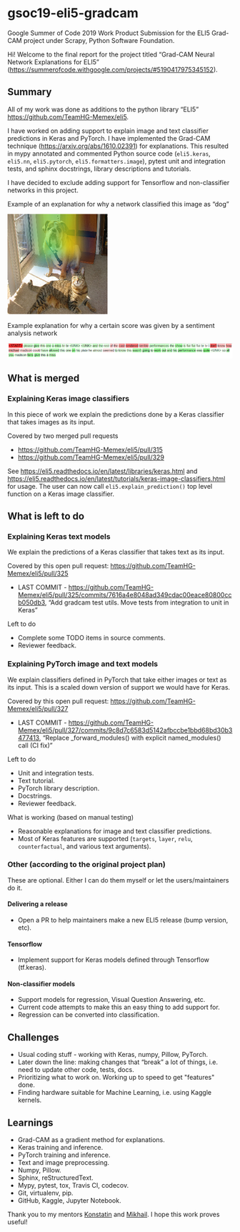 # gsoc19-eli5-gradcam
Google Summer of Code 2019 Work Product Submission for the ELI5 Grad-CAM project under Scrapy, Python Software Foundation.

Hi! Welcome to the final report for the project titled “Grad-CAM Neural Network Explanations for ELI5” (https://summerofcode.withgoogle.com/projects/#5190417975345152).

## Summary

All of my work was done as additions to the python library “ELI5” https://github.com/TeamHG-Memex/eli5. 

I have worked on adding support to explain image and text classifier predictions in Keras and PyTorch. I have implemented the Grad-CAM technique (https://arxiv.org/abs/1610.02391) for explanations. This resulted in mypy annotated and commented Python source code (`eli5.keras`, `eli5.nn`, `eli5.pytorch`, `eli5.formatters.image`), pytest unit and integration tests, and sphinx docstrings, library descriptions and tutorials.

I have decided to exclude adding support for Tensorflow and non-classifier networks in this project.

Example of an explanation for why a network classified this image as “dog”

![gradcam cat dog image heatmap overlay](images/gradcam-catdog.png?raw=true "Predicted class: dog. Explanation for prediction: highlighted area.")

Example explanation for why a certain score was given by a sentiment analysis network

![gradcam text heatmap over tokens](images/gradcam-text.png?raw=true "Predicted sentiment: low. Explanation for prediction: highlighted positive (green) and negative (red) words.")
  
## What is merged

### Explaining Keras image classifiers

In this piece of work we explain the predictions done by a Keras classifier that takes images as its input.

Covered by two merged pull requests
* https://github.com/TeamHG-Memex/eli5/pull/315
* https://github.com/TeamHG-Memex/eli5/pull/329 

See https://eli5.readthedocs.io/en/latest/libraries/keras.html and https://eli5.readthedocs.io/en/latest/tutorials/keras-image-classifiers.html for usage. The user can now call `eli5.explain_prediction()` top level function on a Keras image classifier.

## What is left to do

### Explaining Keras text models

We explain the predictions of a Keras classifier that takes text as its input.

Covered by this open pull request: https://github.com/TeamHG-Memex/eli5/pull/325
* LAST COMMIT - https://github.com/TeamHG-Memex/eli5/pull/325/commits/7616a4e8048ad349cdac00eace80800ccb050db3, “Add gradcam test utils. Move tests from integration to unit in Keras”

Left to do
* Complete some TODO items in source comments.
* Reviewer feedback.

### Explaining PyTorch image and text models

We explain classifiers defined in PyTorch that take either images or text as its input. This is a scaled down version of support we would have for Keras.

Covered by this open pull request: https://github.com/TeamHG-Memex/eli5/pull/327
* LAST COMMIT - https://github.com/TeamHG-Memex/eli5/pull/327/commits/9c8d7c6583d5142afbccbe1bbd68bd30b3477413, “Replace _forward_modules() with explicit named_modules() call (CI fix)”

Left to do
* Unit and integration tests.
* Text tutorial.
* PyTorch library description.
* Docstrings.
* Reviewer feedback.

What is working (based on manual testing)
* Reasonable explanations for image and text classifier predictions.
* Most of Keras features are supported (`targets`, `layer`, `relu`, `counterfactual`, and various text arguments).

### Other (according to the original project plan)

These are optional. Either I can do them myself or let the users/maintainers do it.

#### Delivering a release
* Open a PR to help maintainers make a new ELI5 release (bump version, etc).

#### Tensorflow
* Implement support for Keras models defined through Tensorflow (tf.keras).

#### Non-classifier models
* Support models for regression, Visual Question Answering, etc.
* Current code attempts to make this an easy thing to add support for.
* Regression can be converted into classification.

## Challenges
* Usual coding stuff - working with Keras, numpy, Pillow, PyTorch.
* Later down the line: making changes that “break” a lot of things, i.e. need to update other code, tests, docs.
* Prioritizing what to work on. Working up to speed to get "features" done.
* Finding hardware suitable for Machine Learning, i.e. using Kaggle kernels.

## Learnings
* Grad-CAM as a gradient method for explanations.
* Keras training and inference.
* PyTorch training and inference.
* Text and image preprocessing.
* Numpy, Pillow.
* Sphinx, reStructuredText.
* Mypy, pytest, tox, Travis CI, codecov.
* Git, virtualenv, pip.
* GitHub, Kaggle, Jupyter Notebook.


Thank you to my mentors [Konstatin](https://github.com/lopuhin) and [Mikhail](https://github.com/kmike). I hope this work proves useful!

